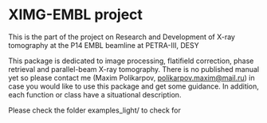 <meta name="google-site-verification" content="rnnwgvWL65WRkF2NxC8H0l-YSArRZGXA1qfp9e8Ox_8" />

# XIMG-EMBL project
This is the part of the project on Research and Development of X-ray tomography at the P14 EMBL beamline at PETRA-III, DESY

This package is dedicated to image processing, flatifield correction, phase retrieval and parallel-beam X-ray tomography.
There is no published manual yet so please contact me (Maxim Polikarpov, polikarpov.maxim@mail.ru) in case you would like to use this package and get some guidance. In addition, each function or class have a situational description.

Please check the folder
examples_light/
to check for 
